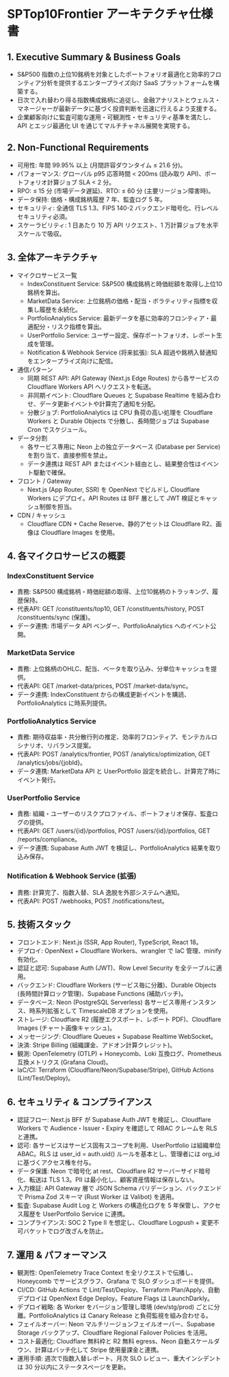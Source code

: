 # SPTop10Frontier アーキテクチャ仕様書

## 1. Executive Summary & Business Goals
- S&P500 指数の上位10銘柄を対象としたポートフォリオ最適化と効率的フロンティア分析を提供するエンタープライズ向け SaaS プラットフォームを構築する。
- 日次で入れ替わり得る指数構成銘柄に追従し、金融アナリストとウェルス・マネージャーが最新データに基づく投資判断を迅速に行えるよう支援する。
- 企業顧客向けに監査可能な運用・可観測性・セキュリティ基準を満たし、API とエッジ最適化 UI を通じてマルチチャネル展開を実現する。

## 2. Non-Functional Requirements
- 可用性: 年間 99.95% 以上 (月間許容ダウンタイム ≤ 21.6 分)。
- パフォーマンス: グローバル p95 応答時間 < 200ms (読み取り API)、ポートフォリオ計算ジョブ SLA < 2 分。
- RPO: ≤ 15 分 (市場データ遅延)、RTO: ≤ 60 分 (主要リージョン障害時)。
- データ保持: 価格・構成銘柄履歴 7 年、監査ログ 5 年。
- セキュリティ: 全通信 TLS 1.3、FIPS 140-2 バックエンド暗号化、行レベルセキュリティ必須。
- スケーラビリティ: 1 日あたり 10 万 API リクエスト、1 万計算ジョブを水平スケールで吸収。

## 3. 全体アーキテクチャ
- マイクロサービス一覧
  - IndexConstituent Service: S&P500 構成銘柄と時価総額を取得し上位10銘柄を算出。
  - MarketData Service: 上位銘柄の価格・配当・ボラティリティ指標を収集し履歴を永続化。
  - PortfolioAnalytics Service: 最新データを基に効率的フロンティア・最適配分・リスク指標を算出。
  - UserPortfolio Service: ユーザー設定、保存ポートフォリオ、レポート生成を管理。
  - Notification & Webhook Service (将来拡張): SLA 超過や銘柄入替通知をエンタープライズ向けに配信。
- 通信パターン
  - 同期 REST API: API Gateway (Next.js Edge Routes) から各サービスの Cloudflare Workers API へリクエストを転送。
  - 非同期イベント: Cloudflare Queues と Supabase Realtime を組み合わせ、データ更新イベントや計算完了通知を分配。
  - 分散ジョブ: PortfolioAnalytics は CPU 負荷の高い処理を Cloudflare Workers と Durable Objects で分散し、長時間ジョブは Supabase Cron でスケジュール。
- データ分割
  - 各サービス専用に Neon 上の独立データベース (Database per Service) を割り当て、直接参照を禁止。
  - データ連携は REST API またはイベント経由とし、結果整合性はイベント駆動で確保。
- フロント / Gateway
  - Next.js (App Router, SSR) を OpenNext でビルドし Cloudflare Workers にデプロイ。API Routes は BFF 層として JWT 検証とキャッシュ制御を担当。
- CDN / キャッシュ
  - Cloudflare CDN + Cache Reserve、静的アセットは Cloudflare R2、画像は Cloudflare Images を使用。

## 4. 各マイクロサービスの概要
### IndexConstituent Service
- 責務: S&P500 構成銘柄・時価総額の取得、上位10銘柄のトラッキング、履歴保持。
- 代表API: GET /constituents/top10, GET /constituents/history, POST /constituents/sync (保護)。
- データ連携: 市場データ API ベンダー、PortfolioAnalytics へのイベント公開。

### MarketData Service
- 責務: 上位銘柄のOHLC、配当、ベータを取り込み、分単位キャッシュを提供。
- 代表API: GET /market-data/prices, POST /market-data/sync。
- データ連携: IndexConstituent からの構成更新イベントを購読、PortfolioAnalytics に時系列提供。

### PortfolioAnalytics Service
- 責務: 期待収益率・共分散行列の推定、効率的フロンティア、モンテカルロシナリオ、リバランス提案。
- 代表API: POST /analytics/frontier, POST /analytics/optimization, GET /analytics/jobs/{jobId}。
- データ連携: MarketData API と UserPortfolio 設定を統合し、計算完了時にイベント発行。

### UserPortfolio Service
- 責務: 組織・ユーザーのリスクプロファイル、ポートフォリオ保存、監査ログの提供。
- 代表API: GET /users/{id}/portfolios, POST /users/{id}/portfolios, GET /reports/compliance。
- データ連携: Supabase Auth JWT を検証し、PortfolioAnalytics 結果を取り込み保存。

### Notification & Webhook Service (拡張)
- 責務: 計算完了、指数入替、SLA 逸脱を外部システムへ通知。
- 代表API: POST /webhooks, POST /notifications/test。

## 5. 技術スタック
- フロントエンド: Next.js (SSR, App Router), TypeScript, React 18。
- デプロイ: OpenNext + Cloudflare Workers、wrangler で IaC 管理、minify 有効化。
- 認証と認可: Supabase Auth (JWT)、Row Level Security を全テーブルに適用。
- バックエンド: Cloudflare Workers (サービス毎に分離)、Durable Objects (長時間計算ロック管理)、Supabase Functions (補助バッチ)。
- データベース: Neon (PostgreSQL Serverless) 各サービス専用インスタンス、時系列拡張として TimescaleDB オプションを使用。
- ストレージ: Cloudflare R2 (履歴エクスポート、レポート PDF)、Cloudflare Images (チャート画像キャッシュ)。
- メッセージング: Cloudflare Queues + Supabase Realtime WebSocket。
- 決済: Stripe Billing (組織課金、アドオン計算クレジット)。
- 観測: OpenTelemetry (OTLP) + Honeycomb、Loki 互換ログ、Prometheus 互換メトリクス (Grafana Cloud)。
- IaC/CI: Terraform (Cloudflare/Neon/Supabase/Stripe), GitHub Actions (Lint/Test/Deploy)。

## 6. セキュリティ & コンプライアンス
- 認証フロー: Next.js BFF が Supabase Auth JWT を検証し、Cloudflare Workers で Audience・Issuer・Expiry を確認して RBAC クレームを RLS と連携。
- 認可: 各サービスはサービス固有スコープを利用、UserPortfolio は組織単位 ABAC。RLS は user_id = auth.uid() ルールを基本とし、管理者には org_id に基づくアクセス権を付与。
- データ保護: Neon で暗号化 at rest、Cloudflare R2 サーバーサイド暗号化、転送は TLS 1.3。PII は最小化し、顧客資産情報は保存しない。
- 入力検証: API Gateway 層で JSON Schema バリデーション、バックエンドで Prisma Zod スキーマ (Rust Worker は Valibot) を適用。
- 監査: Supabase Audit Log と Workers の構造化ログを 5 年保管し、アクセス履歴を UserPortfolio Service に連携。
- コンプライアンス: SOC 2 Type II を想定し、Cloudflare Logpush + 変更不可バケットでログ改ざんを防止。

## 7. 運用 & パフォーマンス
- 観測性: OpenTelemetry Trace Context を全リクエストで伝播し、Honeycomb でサービスグラフ、Grafana で SLO ダッシュボードを提供。
- CI/CD: GitHub Actions で Lint/Test/Deploy、Terraform Plan/Apply、自動デプロイは OpenNext Edge Deploy。Feature Flags は LaunchDarkly。
- デプロイ戦略: 各 Worker をバージョン管理し環境 (dev/stg/prod) ごとに分離。PortfolioAnalytics は Canary Release と負荷監視を組み合わせる。
- フェイルオーバー: Neon マルチリージョンフェイルオーバー、Supabase Storage バックアップ、Cloudflare Regional Failover Policies を活用。
- コスト最適化: Cloudflare 無料枠と R2 無料 egress、Neon 自動スケールダウン、計算はバッチ化して Stripe 使用量課金と連携。
- 運用手順: 週次で指数入替レポート、月次 SLO レビュー、重大インシデントは 30 分以内にステータスページを更新。
